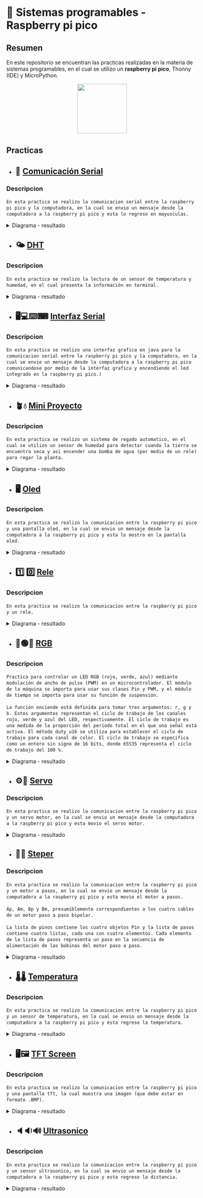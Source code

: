# 🍓 Sistemas programables - Raspberry pi pico 

## Resumen
En este repositorio se encuentran las practicas realizadas en la materia de sistemas programables, en el cual se utilizo un **raspberry pi pico**, Thonny (IDE) y MicroPython.

<p align="center">
    <img src="./raspberry_icon.ico" width="130" height="130">
</p>


## Practicas
- ## 📨 [Comunicación Serial](./Comunicacion%20Serial/main.py)
### Descripcion
    En esta practica se realizo la comunicacion serial entre la raspberry pi pico y la computadora, en la cual se envio un mensaje desde la computadora a la raspberry pi pico y esta lo regreso en mayusculas.

<details>
<summary>Diagrama - resultado</summary>
<p align="center">
   <a>
     <img   height="180" align="center">
    <a>
     <img   height="180" align="center">
</p>
</details>



- ## 🌤️ [DHT](./dht/dht.py)
### Descripcion
    En esta practica se realizo la lectura de un sensor de temperatura y humedad, en el cual presenta la información en terminal.

<details>
<summary>Diagrama - resultado</summary>
<p align="center">
   <a>
     <img src="./DHT/result.jpg"  height="100" align="center">
    <a>
     <img   height="180" align="center">
</p>
</details>




- ## 🖥️💻⌨️⌨ [Interfaz Serial](./InterfazSerial/src/main/java/mx/tecnm/cdhidalgo/interfazserial/TerminalSerial.java)
### Descripcion
    En esta practica se realizo una interfaz grafica en java para la comunicacion serial entre la raspberry pi pico y la computadora, en la cual se envio un mensaje desde la computadora a la raspberry pi pico comunicandose por medio de la interfaz grafica y encendiendo el led integrado en la raspberry pi pico.)  

<details>
<summary>Diagrama - resultado</summary>
<p align="center">
   <a>
     <img   height="100" align="center">
    <a>
     <img   height="180" align="center">
</p>
</details>




- ## 🪴💧 [Mini Proyecto](./MiniProyectoRegadoAutomatico/regado.py)
### Descripcion
    En esta practica se realizo un sistema de regado automatico, en el cual se utilizo un sensor de humedad para detectar cuando la tierra se encuentra seca y asi encender una bomba de agua (por medio de un rele) para regar la planta.

<details>
<summary>Diagrama - resultado</summary>
<p align="center">
   <a>
     <img src="./MiniProyectoRegadoAutomatico/result.jpg"  height="200" align="center">
    <a>
     <img   height="180" align="center">
</p>
</details>




- ## 🖥️ [Oled](./Oled/main.py) 
### Descripcion
    En esta practica se realizo la comunicacion entre la raspberry pi pico y una pantalla oled, en la cual se envio un mensaje desde la computadora a la raspberry pi pico y esta lo mostro en la pantalla oled.

<details>
<summary>Diagrama - resultado</summary>
<p align="center">
   <a>
     <img src="./Oled/result.jpg"  height="100" align="center">
    <a>
     <img   height="180" align="center">
</p>
</details>


- ## 1️⃣ 0️⃣ [Rele](./Rele/rele.py)
### Descripcion
    En esta practica se realizo la comunicacion entre la raspberry pi pico y un rele.

<details>
<summary>Diagrama - resultado</summary>
<p align="center">
   <a>
     <img src="./Rele/diagram.png"  height="100" align="center">
    <a>
     <img src="./Rele/result.png"  height="100" align="center">
</p>
</details>




- ## 🔴🟢🔵 [RGB](./rgb/rgb.py)
### Descripcion
    Practica para controlar un LED RGB (rojo, verde, azul) mediante modulación de ancho de pulso (PWM) en un microcontrolador. El módulo de la máquina se importa para usar sus clases Pin y PWM, y el módulo de tiempo se importa para usar su función de suspensión.

    La función enciende está definida para tomar tres argumentos: r, g y b. Estos argumentos representan el ciclo de trabajo de los canales rojo, verde y azul del LED, respectivamente. El ciclo de trabajo es una medida de la proporción del período total en el que una señal está activa. El método duty_u16 se utiliza para establecer el ciclo de trabajo para cada canal de color. El ciclo de trabajo se especifica como un entero sin signo de 16 bits, donde 65535 representa el ciclo de trabajo del 100 %.

<details>
<summary>Diagrama - resultado</summary>
<p align="center">
   <a>
     <img src="./RGB/diagram.png"  height="100" align="center">
    <a>
     <img src="./RGB/result.png"  height="100" align="center">
</p>
</details>

- ## ⚙️🔧 [Servo](./Servo/servo.py)
### Descripcion
    En esta practica se realizo la comunicacion entre la raspberry pi pico y un servo motor, en la cual se envio un mensaje desde la computadora a la raspberry pi pico y esta movio el servo motor.
 
<details>
<summary>Diagrama - resultado</summary>
<p align="center">
   <a>
     <img src="./Servo/diagram.png"  height="100" align="center">
    <a>
     <img   height="100" align="center">
</p>
</details>



- ## 👣👣 [Steper](./Steper/steper.py)
### Descripcion
    En esta practica se realizo la comunicacion entre la raspberry pi pico y un motor a pasos, en la cual se envio un mensaje desde la computadora a la raspberry pi pico y esta movio el motor a pasos.

    Ap, Am, Bp y Bm, presumiblemente correspondientes a los cuatro cables de un motor paso a paso bipolar.

    La lista de pinos contiene los cuatro objetos Pin y la lista de pasos contiene cuatro listas, cada una con cuatro elementos. Cada elemento de la lista de pasos representa un paso en la secuencia de alimentación de las bobinas del motor paso a paso.

<details>
<summary>Diagrama - resultado</summary>

   ```json
    {
    "version": 1,
    "author": "Jose Correa Morales",
    "editor": "wokwi",
    "parts": [
      {
        "type": "wokwi-pi-pico",
        "id": "pico",
        "top": -24.59,
        "left": -168.7,
        "attrs": { "env": "micropython-20230426-v1.20.0" }
      },
      {
        "type": "wokwi-stepper-motor",
        "id": "stepper1",
        "top": -77.89,
        "left": -8.87,
        "attrs": { "size": "17" }
      }
    ],
    "connections": [
      [ "pico:GP19", "stepper1:A+", "green", [ "h146.35", "v-34.89" ] ],
      [ "stepper1:B+", "pico:GP18", "yellow", [ "v42.57", "h2.85" ] ],
      [ "stepper1:B-", "pico:GP16", "cyan", [ "v70.02", "h4.68" ] ],
      [ "stepper1:A-", "pico:GP17", "magenta", [ "v59.35", "h5.27" ] ]
    ],
    "dependencies": {}
  }
   ```

</details>

- ## 🌡️🌡️ [Temperatura](./Temperatura/temperatura.py)
### Descripcion
    En esta practica se realizo la comunicacion entre la raspberry pi pico y un sensor de temperatura, en la cual se envio un mensaje desde la computadora a la raspberry pi pico y esta regreso la temperatura.

<details>
<summary>Diagrama - resultado</summary>

   ```json
    {
    "version": 1,
    "author": "Jose Correa Morales",
    "editor": "wokwi",
    "parts": [
      {
        "type": "wokwi-pi-pico",
        "id": "pico",
        "top": -30.68,
        "left": -62.39,
        "attrs": { "env": "micropython-20230426-v1.20.0" }
      },
      {
        "type": "wokwi-ntc-temperature-sensor",
        "id": "ntc1",
        "top": -1.79,
        "left": 40.42,
        "rotate": 90,
        "attrs": {}
      }
    ],
    "connections": [
      [ "pico:3V3", "ntc1:VCC", "red", [ "h36.65", "v107.01", "h2.35" ] ],
      [ "ntc1:GND", "pico:GND.7", "black", [ "v55.6", "h-88.07", "v-112.26" ] ],
      [ "ntc1:OUT", "pico:GP27", "green", [ "v37.97", "h-75.24", "v-84.64" ] ]
    ],
    "dependencies": {}
  }
   ```
</p>
</details>


- ## 🖥️🖼️ [TFT Screen](./TFT%20screen/main.py)
### Descripcion
    En esta practica se realizo la comunicacion entre la raspberry pi pico y una pantalla tft, la cual muestra una imagen (que debe estar en formato .BMP).

<details>
<summary>Diagrama - resultado</summary>
<p align="center">
   <a>
     <img src="./TFT screen/sisprog.bmp"  height="100" align="center">
    <a>
     <img   height="100" align="center">
</p>
</details>


- ## 🔈🔉🔊 [Ultrasonico](./Ultrasonico/ultrasonico.py)
### Descripcion
    En esta practica se realizo la comunicacion entre la raspberry pi pico y un sensor ultrasonico, en la cual se envio un mensaje desde la computadora a la raspberry pi pico y esta regreso la distancia.

<details>
<summary>Diagrama - resultado</summary>
<p align="center">
   <a>
     <img src="./Ultrosonico/diagram.png"  height="100" align="center">
    <a>
     <img src="./Ultrosonico/result.png"  height="100" align="center">
</p>
</details>
    